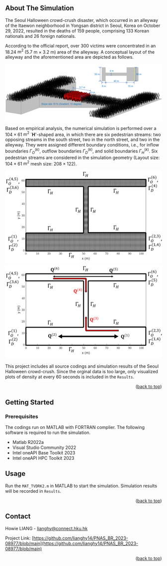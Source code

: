 <!-- Improved compatibility of back to top link: See: https://github.com/othneildrew/Best-README-Template/pull/73 -->
<a name="readme-top"></a>

<!-- ABOUT THE PROJECT -->
## About The Simulation

The Seoul Halloween crowd-crush disaster, which occurred in an alleyway of the Itaewon neighborhood in Yongsan district in Seoul, Korea on October 29, 2022, resulted in the deaths of 159 people, comprising 133 Korean nationals and 26 foreign nationals.

According to the official report, over 300 victims were concentrated in an $18.24$ $\mathrm{m^{2}}$ ($5.7$ $\mathrm{m}$ $\times$ $3.2$ $\mathrm{m}$) area of the alleyway. A conceptual layout of the alleyway and the aforementioned area are depicted as follows.

![alt text](https://github.com/lianghy14/PNAS_BR_2023-08977/blob/main/Figures/fig_concept.png)

Based on empirical analysis, the numerical simulation is performed over a $104\times61$ $\mathrm{m^2}$ `$\mathbf{H}$'-shaped area, in which there are six pedestrian streams: two opposing streams in the south street, two in the north street, and two in the alleyway. They were assigned different boundary conditions, i.e., for inflow boundaries $\Gamma_O^{(k)}$, outflow boundaries $\Gamma_D^{(k)}$, and solid boundaries $\Gamma_H^{(k)}$. Six pedestrian streams are considered in the simulation geometry (Layout size: $104\times61$ $\mathrm{m^2}$ mesh size: $208\times122$).

![alt text](https://github.com/lianghy14/PNAS_BR_2023-08977/blob/main/Figures/fig_layout1.png)
![alt text](https://github.com/lianghy14/PNAS_BR_2023-08977/blob/main/Figures/fig_layout2.png)

This project includes all source codings and simulation results of the Seoul Halloween crowd-crush. Since the orginal data is too large, only visualized plots of density at every 60 seconds is included in the `Results`.

<p align="right">(<a href="#readme-top">back to top</a>)</p>


<!-- GETTING STARTED -->
## Getting Started

### Prerequisites

The codings run on MATLAB with FORTRAN complier. The following software is required to run the simulation.
* Matlab R2022a
* Visual Studio Community 2022
* Intel oneAPI Base Toolkit 2023
* Intel oneAPI HPC Toolkit 2023

<!-- USAGE EXAMPLES -->
## Usage

Run the `MAT_TVDRK2.m` in MATLAB to start the simulation. Simulation results will be recorded in `Results`.

<p align="right">(<a href="#readme-top">back to top</a>)</p>

<!-- CONTACT -->
## Contact

Howie LIANG - lianghy@connect.hku.hk

Project Link: [https://github.com/lianghy14/PNAS_BR_2023-08977/blob/main](https://github.com/lianghy14/PNAS_BR_2023-08977/blob/main)

<p align="right">(<a href="#readme-top">back to top</a>)</p>
